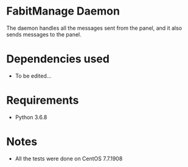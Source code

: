 # FabitManage Daemon
The daemon handles all the messages sent from the panel, and it also sends messages to the panel.

# Dependencies used
- To be edited...

# Requirements
- Python 3.6.8

# Notes
- All the tests were done on CentOS 7.7.1908